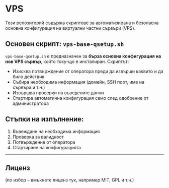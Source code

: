 # VPS
Този репозиторий съдържа скриптове за автоматизирана и безопасна основна конфигурация на виртуални частни сървъри (VPS).

## Основен скрипт: `vps-base-qsetup.sh`

`vps-base-qsetup.sh` е предназначен за **бърза основна конфигурация на нов VPS сървър**, който току-що е инсталиран. Скриптът:
- Изисква потвърждение от оператора преди да извърши каквито и да било действия
- Събира необходима информация (домейн, SSH порт, име на сървъра и т.н.)
- Извършва проверки на въведените данни
- Стартира автоматична конфигурация само след одобрение от администратора

## Стъпки на изпълнение:

1. Въвеждане на необходима информация
2. Проверка за валидност
3. Потвърждение от оператора
4. Стартиране на конфигурацията

---

## Лиценз
(по избор – вмъкнете лиценз тук, например MIT, GPL и т.н.)

